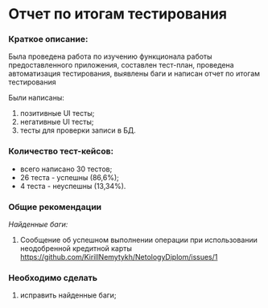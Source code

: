 # Отчет по итогам тестирования

### Краткое описание:

Была проведена работа по изучению функционала работы предоставленного приложения, составлен тест-план, 
проведена автоматизация тестирования, выявлены баги и написан отчет по итогам тестирования

Были написаны:
1. позитивные UI тесты;
2. негативные UI тесты;
3. тесты для проверки записи в БД.

### Количество тест-кейсов:

* всего написано 30 тестов;
* 26 теста - успешны (86,6%);
* 4 теста - неуспешны (13,34%).

### Общие рекомендации

*Найденные баги:*

1.  Сообщение об успешном выполнении операции при использовании неодобренной кредитной карты https://github.com/KirillNemytykh/NetologyDiplom/issues/1



### Необходимо сделать

1. исправить найденные баги;
